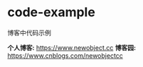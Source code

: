 # code-example

博客中代码示例

**个人博客:** https://www.newobject.cc
**博客园:** https://www.cnblogs.com/newobjectcc
